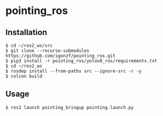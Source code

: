 # pointing_ros

## Installation

```shell
$ cd ~/ros2_ws/src
$ git clone --recurse-submodules https://github.com/igonzf/pointing_ros.git
$ pip3 install -r pointing_ros/yolov8_ros/requirements.txt
$ cd ~/ros2_ws
$ rosdep install --from-paths src --ignore-src -r -y
$ colcon build
```

## Usage 

```shell
$ ros2 launch pointing_bringup pointing.launch.py
```